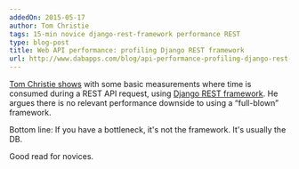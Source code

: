 ```yaml
---
addedOn: 2015-05-17
author: Tom Christie
tags: 15-min novice django-rest-framework performance REST
type: blog-post
title: Web API performance: profiling Django REST framework
url: http://www.dabapps.com/blog/api-performance-profiling-django-rest-framework/
---
```


[Tom Christie shows](http://www.dabapps.com/blog/api-performance-profiling-django-rest-framework/) with some basic measurements where time is consumed during a REST API request, using [Django REST framework](./snippets/django-rest-framework). He argues there is no relevant performance downside to using a “full-blown” framework.

Bottom line: If you have a bottleneck, it's not the framework. It's usually the DB.

Good read for novices.
